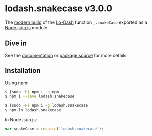 # lodash.snakecase v3.0.0

The [modern build](https://github.com/lodash/lodash/wiki/Build-Differences) of the [Lo-Dash](https://lodash.com/) function `_.snakeCase` exported as a [Node.js](http://nodejs.org/)/[io.js](https://iojs.org/) module.

## Dive in

See the [documentation](https://lodash.com/docs#snakeCase) or [package source](https://github.com/lodash/lodash/blob/3.0.0-npm-packages/lodash.snakecase/index.js) for more details.

## Installation

Using npm:

```bash
$ {sudo -H} npm i -g npm
$ npm i --save lodash.snakecase

$ {sudo -H} npm i -g lodash.snakecase
$ npm ln lodash.snakecase
```

In Node.js/io.js:

```js
var snakeCase = require('lodash.snakecase');
```

